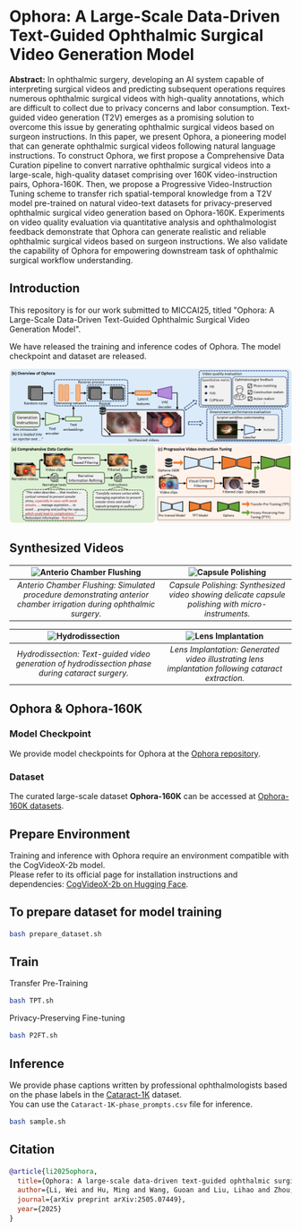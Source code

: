 # Ophora: A Large-Scale Data-Driven Text-Guided Ophthalmic Surgical Video Generation Model

**Abstract:** In ophthalmic surgery, developing an AI system capable of interpreting surgical videos and predicting subsequent operations requires numerous ophthalmic surgical videos with high-quality annotations, which are difficult to collect due to privacy concerns and labor consumption. Text-guided video generation (T2V) emerges as a promising solution to overcome this issue by generating ophthalmic surgical videos based on surgeon instructions. In this paper, we present Ophora, a pioneering model that can generate ophthalmic surgical videos following natural language instructions. To construct Ophora, we first propose a Comprehensive Data Curation pipeline to convert narrative ophthalmic surgical videos into a large-scale, high-quality dataset comprising over 160K video-instruction pairs, Ophora-160K. Then, we propose a Progressive Video-Instruction Tuning scheme to transfer rich spatial-temporal knowledge from a T2V model pre-trained on natural video-text datasets for privacy-preserved ophthalmic surgical video generation based on Ophora-160K. Experiments on video quality evaluation via quantitative analysis and ophthalmologist feedback demonstrate that Ophora can generate realistic and reliable ophthalmic surgical videos based on surgeon instructions. We also validate the capability of Ophora for empowering downstream task of ophthalmic surgical workflow understanding.


## Introduction

This repository is for our work submitted to MICCAI25, titled "Ophora: A Large-Scale Data-Driven Text-Guided Ophthalmic Surgical Video Generation Model".

We have released the training and inference codes of Ophora. The model checkpoint and dataset are released.

![Framework](./ophora.png)

## Synthesized Videos

| ![Anterio Chamber Flushing](./demo/Anterio-Chamber-Flushing.gif) | ![Capsule Polishing](./demo/Capsule-Pulishing.gif) |
|:----------------------------------------------------------------:|:--------------------------------------------------:|
| *Anterio Chamber Flushing: Simulated procedure demonstrating anterior chamber irrigation during ophthalmic surgery.* | *Capsule Polishing: Synthesized video showing delicate capsule polishing with micro-instruments.* |

| ![Hydrodissection](./demo/hydrodissection.gif) | ![Lens Implantation](./demo/Lens-Implantation.gif) |
|:----------------------------------------------:|:--------------------------------------------------:|
| *Hydrodissection: Text-guided video generation of hydrodissection phase during cataract surgery.* | *Lens Implantation: Generated video illustrating lens implantation following cataract extraction.* |


## Ophora & Ophora-160K
### Model Checkpoint
We provide model checkpoints for Ophora at the [Ophora repository](https://huggingface.co/General-Medical-AI/Ophora).

### Dataset
The curated large-scale dataset **Ophora-160K** can be accessed at [Ophora-160K datasets](https://huggingface.co/datasets/General-Medical-AI/Ophora-160K).


## Prepare Environment

Training and inference with Ophora require an environment compatible with the CogVideoX-2b model.  
Please refer to its official page for installation instructions and dependencies: [CogVideoX-2b on Hugging Face](https://huggingface.co/THUDM/CogVideoX-2b).



## To prepare dataset for model training
```bash
bash prepare_dataset.sh
```

## Train
Transfer Pre-Training
```bash
bash TPT.sh
```
Privacy-Preserving Fine-tuning
```bash
bash P2FT.sh
```

## Inference

We provide phase captions written by professional ophthalmologists based on the phase labels in the [Cataract-1K](https://github.com/Negin-Ghamsarian/Cataract-1K) dataset.  
You can use the `Cataract-1K-phase_prompts.csv` file for inference.

```bash
bash sample.sh
```

## Citation

```bibtex
@article{li2025ophora,
  title={Ophora: A large-scale data-driven text-guided ophthalmic surgical video generation model},
  author={Li, Wei and Hu, Ming and Wang, Guoan and Liu, Lihao and Zhou, Kaijin and Ning, Junzhi and Guo, Xin and Ge, Zongyuan and Gu, Lixu and He, Junjun},
  journal={arXiv preprint arXiv:2505.07449},
  year={2025}
}